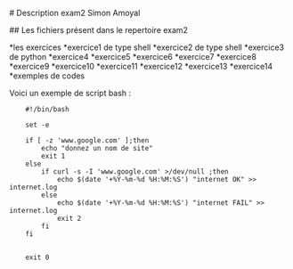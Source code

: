 # Description exam2 Simon Amoyal

## Les fichiers présent dans le repertoire exam2

*les exercices
    *exercice1 de type shell
    *exercice2 de type shell
    *exercice3 de python
    *exercice4
    *exercice5
    *exercice6
    *exercice7
    *exercice8
    *exercice9
    *exercice10
    *exercice11
    *exercice12
    *exercice13
    *exercice14
*exemples de codes

Voici un exemple de script bash :

        #!/bin/bash

        set -e

        if [ -z 'www.google.com' ];then
            echo "donnez un nom de site"
            exit 1
        else
            if curl -s -I 'www.google.com' >/dev/null ;then
                echo $(date '+%Y-%m-%d %H:%M:%S') "internet OK" >> internet.log
            else
                echo $(date '+%Y-%m-%d %H:%M:%S') "internet FAIL" >> internet.log
                exit 2
            fi
        fi


        exit 0


